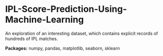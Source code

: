 # IPL-Score-Prediction-Using-Machine-Learning
An exploration of an interesting dataset, which contains explicit records of hundreds of IPL matches.


**Packages:** numpy, pandas, matplotlib, seaborn, sklearn



